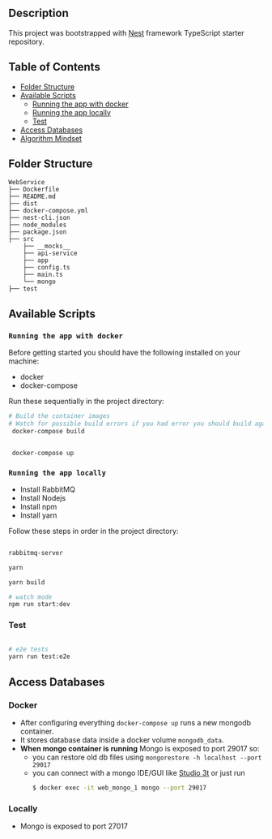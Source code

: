 ## Description

This project was bootstrapped with [Nest](https://github.com/nestjs/nest) framework TypeScript starter repository.

## Table of Contents
- [Folder Structure](#folder-structure)
- [Available Scripts](#available-scripts)
  - [Running the app with docker](#running-the-app-with-docker)
  - [Running the app locally](#running-the-app-locally)
  - [Test](#test)
- [Access Databases](#access-databases)
- [Algorithm Mindset](#algorithm-mindset)


 ## Folder Structure

```
WebService
├── Dockerfile
├── README.md
├── dist
├── docker-compose.yml
├── nest-cli.json
├── node_modules
├── package.json
├── src
    ├── __mocks__
    ├── api-service
    ├── app
    ├── config.ts
    ├── main.ts
    └── mongo
├── test
```

## Available Scripts

### `Running the app with docker`

Before getting started you should have the following installed on your machine:  
  - docker
  - docker-compose

Run these sequentially in the project directory:
```bash
# Build the container images 
# Watch for possible build errors if you had error you should build again  
 docker-compose build


 docker-compose up
```

### `Running the app locally`

- Install RabbitMQ
- Install Nodejs
- Install npm
- Install yarn



Follow these steps in order in the project directory:

```bash

rabbitmq-server

yarn

yarn build

# watch mode
npm run start:dev

```
### Test

```bash

# e2e tests
yarn run test:e2e

```


## Access Databases
 
  ### Docker
  - After configuring everything `docker-compose up` runs a new mongodb container.
  - It stores database data inside a docker volume `mongodb_data`.
  - __When mongo container is running__  Mongo is exposed to port 29017  so:
    - you can restore old db files using `mongorestore -h localhost --port 29017` 
    - you can connect with a mongo IDE/GUI like [Studio 3t](https://studio3t.com) or just run
      ```bash
      $ docker exec -it web_mongo_1 mongo --port 29017
      ```
  ### Locally
  - Mongo is exposed to port 27017
